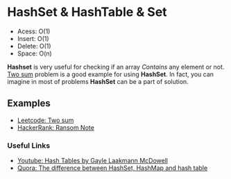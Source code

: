 # HashSet & HashTable & Set
- Acess: O(1)
- Insert: O(1) 
- Delete: O(1)
- Space: O(n)

**Hashset** is very useful for checking if an array _Contains_ any element or not. [Two sum](https://leetcode.com/problems/two-sum/description/) problem is a good example for using **HashSet**. In fact, you can imagine in most of problems **HashSet** can be a part of solution. 

## Examples
- [Leetcode: Two sum](https://leetcode.com/problems/two-sum/description/)
- [HackerRank: Ransom Note](https://www.hackerrank.com/challenges/ctci-ransom-note/problem)

### Useful Links
- [Youtube: Hash Tables by Gayle Laakmann McDowell](https://www.youtube.com/watch?v=shs0KM3wKv8)
- [Quora: The difference between HashSet, HashMap and hash table](https://www.quora.com/What-is-the-difference-between-HashSet-HashMap-and-hash-table-How-do-they-behave-in-a-multi-threaded-environment)